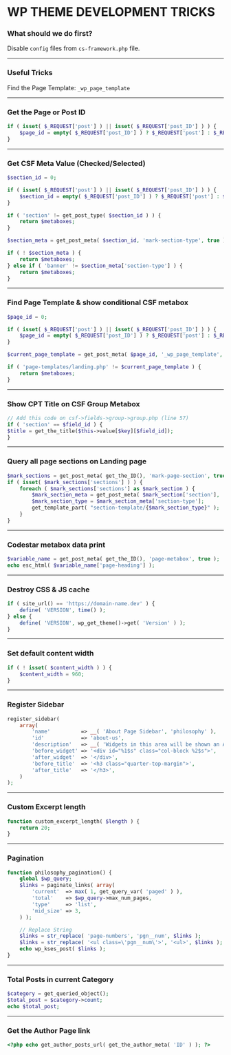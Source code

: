 # WP THEME DEVELOPMENT TRICKS

### What should we do first?
Disable `config` files from `cs-framework.php` file.

<hr>

### Useful Tricks
Find the Page Template: `_wp_page_template`

<hr>

### Get the Page or Post ID
```php
if ( isset( $_REQUEST['post'] ) || isset( $_REQUEST['post_ID'] ) ) {
    $page_id = empty( $_REQUEST['post_ID'] ) ? $_REQUEST['post'] : $_REQUEST['post_ID'];
}
```

<hr>

### Get CSF Meta Value (Checked/Selected)
```php
$section_id = 0;

if ( isset( $_REQUEST['post'] ) || isset( $_REQUEST['post_ID'] ) ) {
	$section_id = empty( $_REQUEST['post_ID'] ) ? $_REQUEST['post'] : $_REQUEST['post_ID'];
}

if ( 'section' != get_post_type( $section_id ) ) {
	return $metaboxes;
}

$section_meta = get_post_meta( $section_id, 'mark-section-type', true );

if ( ! $section_meta ) {
	return $metaboxes;
} else if ( 'banner' != $section_meta['section-type'] ) {
	return $metaboxes;
}
```

<hr>

### Find Page Template & show conditional CSF metabox
```php
$page_id = 0;

if ( isset( $_REQUEST['post'] ) || isset( $_REQUEST['post_ID'] ) ) {
	$page_id = empty( $_REQUEST['post_ID'] ) ? $_REQUEST['post'] : $_REQUEST['post_ID'];
}

$current_page_template = get_post_meta( $page_id, '_wp_page_template', true );

if ( 'page-templates/landing.php' != $current_page_template ) {
	return $metaboxes;
}
```

<hr>

### Show CPT Title on CSF Group Metabox
```php
// Add this code on csf->fields->group->group.php (line 57)
if ( 'section' == $field_id ) {
$title = get_the_title($this->value[$key][$field_id]);
}
```

<hr>

### Query all page sections on Landing page
```php
$mark_sections = get_post_meta( get_the_ID(), 'mark-page-section', true );
if ( isset( $mark_sections['sections'] ) ) {
	foreach ( $mark_sections['sections'] as $mark_section ) {
		$mark_section_meta = get_post_meta( $mark_section['section'], 'mark-section-type', true );
		$mark_section_type = $mark_section_meta['section-type'];
		get_template_part( "section-template/{$mark_section_type}" );
	}
}
```

<hr>

### Codestar metabox data print
```php
$variable_name = get_post_meta( get_the_ID(), 'page-metabox', true );
echo esc_html( $variable_name['page-heading'] );
```

<hr>

###  Destroy CSS & JS cache
```php
if ( site_url() == 'https://domain-name.dev' ) {
	define( 'VERSION', time() );
} else {
	define( 'VERSION', wp_get_theme()->get( 'Version' ) );
}
```

<hr>

### Set default content width
```php
if ( ! isset( $content_width ) ) {
	$content_width = 960;
}
```

<hr>

### Register Sidebar
```php
register_sidebar(
    array(
        'name'          => __( 'About Page Sidebar', 'philosophy' ),
        'id'            => 'about-us',
        'description'   => __( 'Widgets in this area will be shown an About us page.', 'philosophy' ),
        'before_widget' => '<div id="%1$s" class="col-block %2$s">',
        'after_widget'  => '</div>',
        'before_title'  => '<h3 class="quarter-top-margin">',
        'after_title'   => '</h3>',
    )
);
```

<hr>

### Custom Excerpt length
```php
function custom_excerpt_length( $length ) {
	return 20;
}
```

<hr>

### Pagination
```php
function philosophy_pagination() {
	global $wp_query;
	$links = paginate_links( array(
		'current'  => max( 1, get_query_var( 'paged' ) ),
		'total'    => $wp_query->max_num_pages,
		'type'     => 'list',
		'mid_size' => 3,
	) );

    // Replace String
	$links = str_replace( 'page-numbers', 'pgn__num', $links );
	$links = str_replace( '<ul class=\'pgn__num\'>', '<ul>', $links );
	echo wp_kses_post( $links );
}
```

<hr>

### Total Posts in current Category
```php
$category = get_queried_object();
$total_post = $category->count;
echo $total_post;
```

<hr>

### Get the Author Page link
```php
<?php echo get_author_posts_url( get_the_author_meta( 'ID' ) ); ?>
```